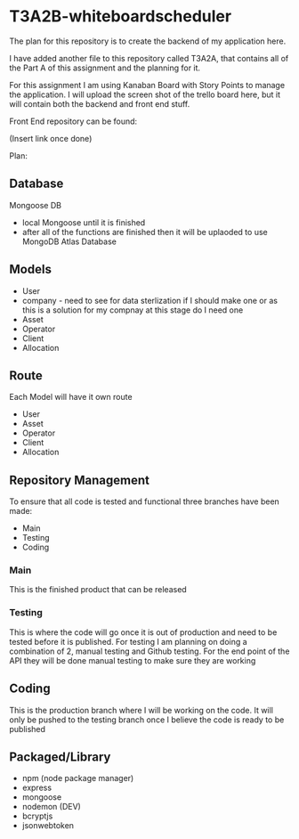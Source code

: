 # T3A2B-whiteboardscheduler


The plan for this repository is to create the backend of my application here.

I have added another file to this repository called T3A2A, that contains all of the Part A of this assignment and the planning for it. 

For this assignment I am using Kanaban Board with Story Points to manage the application. I will upload the screen shot of the trello board here, but it will contain both the backend and front end stuff.

Front End repository can be found:

(Insert link once done)


Plan:

## Database
Mongoose DB
- local Mongoose until it is finished
- after all of the functions are finished then it will be uplaoded to use MongoDB Atlas Database

## Models
- User
- company - need to see for data sterlization if I should make one or as this is a solution for my compnay at this stage do I need one
- Asset
- Operator
- Client
- Allocation

## Route
Each Model will have it own route
- User
- Asset
- Operator
- Client
- Allocation

## Repository Management
To ensure that all code is tested and functional three branches have been made:
- Main 
- Testing
- Coding

### Main
This is the finished product that can be released

### Testing
This is where the code will go once it is out of production and need to be tested before it is published. For testing I am planning on doing a combination of 2, manual testing and Github testing. For the end point of the API they will be done manual testing to make sure they are working 

## Coding
This is the production branch where I will be working on the code. It will only be pushed to the testing branch once I believe the code is ready to be published

## Packaged/Library
- npm (node package manager) 
- express
- mongoose
- nodemon (DEV)
- bcryptjs
- jsonwebtoken